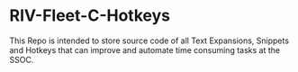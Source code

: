 # RIV-Fleet-C-Hotkeys
This Repo is intended to store source code of all Text Expansions, Snippets and Hotkeys that can improve and automate time consuming tasks at the SSOC. 
